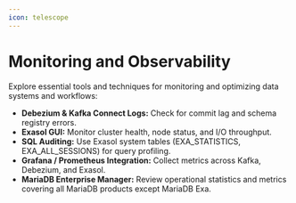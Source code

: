 ```yaml
---
icon: telescope
---
```


# Monitoring and Observability

Explore essential tools and techniques for monitoring and optimizing data systems and workflows:

* **Debezium & Kafka Connect Logs:** Check for commit lag and schema registry errors.
* **Exasol GUI:** Monitor cluster health, node status, and I/O throughput.
* **SQL Auditing:** Use Exasol system tables (EXA\_STATISTICS, EXA\_ALL\_SESSIONS) for query profiling.
* **Grafana / Prometheus Integration:** Collect metrics across Kafka, Debezium, and Exasol.
* **MariaDB Enterprise Manager:** Review operational statistics and metrics covering all MariaDB products except MariaDB Exa.

